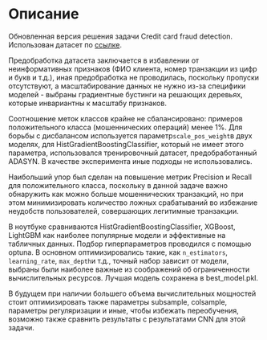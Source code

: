 # Описание

Обновленная версия решения задачи Credit card fraud detection. Использован датасет по [ссылке](https://www.kaggle.com/datasets/kartik2112/fraud-detection). 

Предобработка датасета заключается в избавлении от неинформативных признаков (ФИО клиента, номер транзакции из цифр и букв и т.д.), иная предобработка не проводилась, поскольку пропуски отсутствуют, а масштабирование данных не нужно из-за специфики моделей - выбраны градиентные бустинги на решающих деревьях, которые инвариантны к масштабу признаков. 

Соотношение меток классов крайне не сбалансировано: примеров положительного класса (мошеннических операций) менее 1%. Для борьбы с дисбалансом используется параметр`scale_pos_weight`в двух моделях, для HistGradientBoostingClassifier, который не имеет этого параметра, использовался тренировочный датасет, предобработанный ADASYN. В качестве эксперимента иные подходы не использовались. 

Наибольший упор был сделан на повышение метрик Precision и Recall для положительного класса, поскольку в данной задаче важно обнаружить как можно больше мошеннических транзакций, но при этом минимизировать количество ложных срабатываний во избежание неудобств пользователей, совершающих легитимные транзакции. 

В ноутбуке сравниваются HistGradientBoostingClassifier, XGBoost, LightGBM как наиболее популярные модели и эффективные на табличных данных. Подбор гиперпараметров проводился с помощью optuna. В основном оптимизировались такие, как `n_estimators`, `learning_rate`, `max_depth`и т.д., точный набор зависит от модели, выбраны были наиболее важные из соображений об ограниченности вычислительных ресурсов.  Лучшая модель сохранена в best_model.pkl.

В будущем при наличии большего объема вычислительных мощностей стоит оптимизировать также параметры subsample, colsample, параметры регуляризации и иные, чтобы избежать переобучения, возможно также сравнить результаты с результатами CNN для этой задачи.
